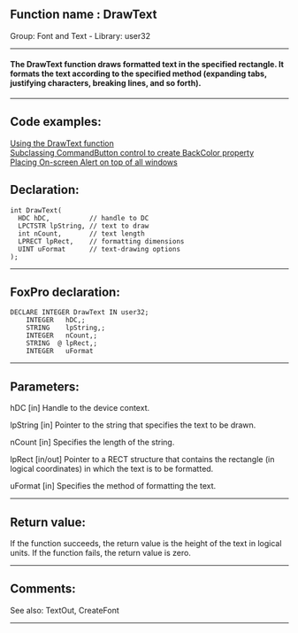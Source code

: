 
## Function name : DrawText
Group: Font and Text - Library: user32    
***  


#### The DrawText function draws formatted text in the specified rectangle. It formats the text according to the specified method (expanding tabs, justifying characters, breaking lines, and so forth). 
***  


## Code examples:
[Using the DrawText function](../../samples/sample_303.md)  
[Subclassing CommandButton control to create BackColor property](../../samples/sample_392.md)  
[Placing On-screen Alert on top of all windows](../../samples/sample_504.md)  

## Declaration:
```foxpro  
int DrawText(
  HDC hDC,          // handle to DC
  LPCTSTR lpString, // text to draw
  int nCount,       // text length
  LPRECT lpRect,    // formatting dimensions
  UINT uFormat      // text-drawing options
);  
```  
***  


## FoxPro declaration:
```foxpro  
DECLARE INTEGER DrawText IN user32;
	INTEGER   hDC,;
	STRING    lpString,;
	INTEGER   nCount,;
	STRING  @ lpRect,;
	INTEGER   uFormat  
```  
***  


## Parameters:
hDC 
[in] Handle to the device context. 

lpString 
[in] Pointer to the string that specifies the text to be drawn.

nCount 
[in] Specifies the length of the string. 

lpRect 
[in/out] Pointer to a RECT structure that contains the rectangle (in logical coordinates) in which the text is to be formatted. 

uFormat 
[in] Specifies the method of formatting the text. 

  
***  


## Return value:
If the function succeeds, the return value is the height of the text in logical units.
If the function fails, the return value is zero.  
***  


## Comments:
See also: TextOut, CreateFont   
  
***  

